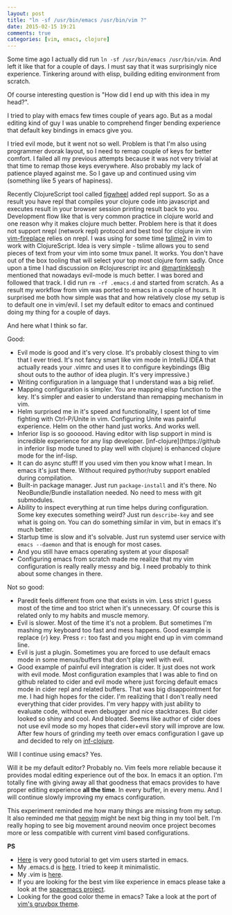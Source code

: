 ```yaml
---
layout: post
title: "ln -sf /usr/bin/emacs /usr/bin/vim ?"
date: 2015-02-15 19:21
comments: true
categories: [vim, emacs, clojure]
---
```


Some time ago I actually did run `ln -sf /usr/bin/emacs /usr/bin/vim`.
And left it like that for a couple of days.
I must say that it was surprisingly nice experience.
Tinkering around with elisp, building editing environment from scratch.

Of course interesting question is "How did I end up with this idea in my head?".

<!--more-->

I tried to play with emacs few times couple of years ago.
But as a modal editing kind of guy I was unable to comprehend finger bending experience that default key bindings in emacs give you.

I tried evil mode, but it went not so well.
Problem is that I'm also using programmer dvorak layout, so I need to remap couple of keys for better comfort.
I failed all my previous attempts because it was not very trivial at that time to remap those keys everywhere.
Also probably my lack of patience played against me.
So I gave up and continued using vim (something like 5 years of hapiness).

Recently ClojureScript tool called [figwheel](https://github.com/bhauman/lein-figwheel) added repl support.
So as a result you have repl that compiles your clojure code into javascript and executes result in your browser session printing result back to you.
Development flow like that is very common practice in clojure world and one reason why it makes clojure much better.
Problem here is that it does not support nrepl (network repl) protocol and best tool for clojure in vim [vim-fireplace](https://github.com/tpope/vim-fireplace) relies on nrepl.
I was using for some time [tslime2](https://github.com/sjl/tslime2.vim) in vim to work with ClojureScript.
Idea is very simple - tslime allows you to send pieces of text from your vim into some tmux panel.
It works. You don't have out of the box tooling that will select your top most clojure form sadly.
Once upon a time I had discussion on #clojurescript irc and [@martinklepsh](https://twitter.com/martinklepsch) mentioned that nowadays evil-mode is much better.
I was bored and followed that track. I did run `rm -rf .emacs.d` and started from scratch.
As a result my workflow from vim was ported to emacs in a couple of hours.
It surprised me both how simple was that and how relatively close my setup is to default one in vim/evil.
I set my default editor to emacs and continued doing my thing for a couple of days.

And here what I think so far.

Good:

* Evil mode is good and it's very close. It's probably closest thing to vim that I ever tried.
It's not fancy smart like vim mode in IntelliJ IDEA that actually reads your .vimrc and uses it to configure keybindings
(Big shout outs to the author of idea plugin. It's very impressive.)
* Writing configuration in a language that I understand was a big relief.
* Mapping configuration is simpler. You are mapping elisp function to the key. It's simpler and easier to understand than remapping mechanism in vim.
* Helm surprised me in it's speed and functionality, I spent lot of time fighting with Ctrl-P/Unite in vim. Configuring Unite was painful experience. Helm on the other hand just works. And works well.
* Inferior lisp is so goooood. Having editor with lisp support in mind is incredible experience for any lisp developer. [inf-clojure](https://github in inferior lisp mode tuned to play well with clojure) is enhanced clojure mode for the inf-lisp.
* It can do async stuff! If you used vim then you know what I mean. In emacs it's just there. Without required pythor/ruby support enabled during compilation.
* Built-in package manager. Just run `package-install` and it's there. No NeoBundle/Bundle installation needed. No need to mess with git submodules.
* Ability to inspect everything at run time helps during configuration. Some key executes something weird? Just run `describe-key` and see what is going on. You can do something similar in vim, but in emacs it's much better.
* Startup time is slow and it's solvable. Just run systemd user service with `emacs --daemon` and that is enough for most cases.
* And you still have emacs operating system at your disposal!
* Configuring emacs from scratch made me realize that my vim configuration is really really messy and big. I need probably to think about some changes in there.

Not so good:

* Paredit feels different from one that exists in vim. Less strict I guess most of the time and too strict when it's unnecessary. Of course this is related only to my habits and muscle memory.
* Evil is slower.
Most of the time it's not a problem. But sometimes I'm mashing my keyboard too fast and mess happens.
Good example is replace (`r`) key.
Press `r:` too fast and you might end up in vim command line.
* Evil is just a plugin. Sometimes you are forced to use default emacs mode in some menus/buffers that don't play well with evil.
* Good example of painful evil integration is cider.
It just does not work with evil mode.
Most configuration examples that I was able to find on github related to cider and evil mode where just forcing default emacs mode in cider repl and related buffers.
That was big disappointment for me. I had high hopes for the cider. I'm realizing that I don't really need everything that cider provides.
I'm very happy with just ability to evaluate code, without even debugger and nice stacktraces.
But cider looked so shiny and cool. And bloated. Seems like author of cider does not use evil mode so my hopes that cider+evil story will improve are low.
After few hours of grinding my teeth over emacs configuration I gave up and decided to rely on [inf-clojure](https://github.com/clojure-emacs/inf-clojure).

Will I continue using emacs? Yes.

Will it be my default editor? Probably no.
Vim feels more reliable because it provides modal editing experience out of the box.
In emacs it an option.
I'm totally fine with giving away all that goodness that emacs provides to have proper editing experience **all the time**.
In every buffer, in every menu.
And I will continue slowly improving my emacs configuration.

This experiment reminded me how many things are missing from my setup.
It also reminded me that [neovim](https://neovim.org) might be next big thing in my tool belt.
I'm really hoping to see big movement around neovim once project becomes more or less compatible with current viml based configurations.

**PS**

* [Here](http://juanjoalvarez.net/es/detail/2014/sep/19/vim-emacsevil-chaotic-migration-guide/) is very good tutorial to get vim users started in emacs.
* My .emacs.d is [here](https://github.com/Gonzih/.emacs.d). I tried to keep it minimalistic.
* My .vim is [here](https://github.com/Gonzih/.vim).
* If you are looking for the best vim like experience in emacs please take a look at the [spacemacs project](https://github.com/syl20bnr/spacemacs).
* Looking for the good color theme in emacs? Take a look at the port of [vim's gruvbox theme](https://github.com/morhetz/gruvbox).

